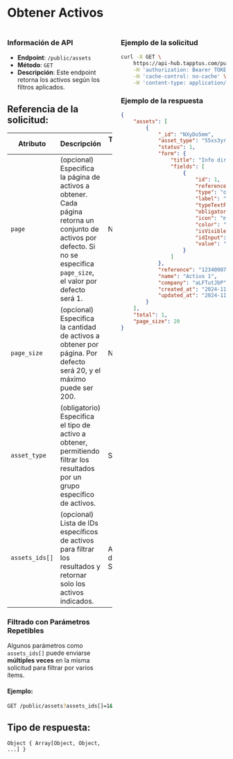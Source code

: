 # Obtener Activos

<div style="display: flex; justify-content: space-between;">

<div style="width: 48%;">

### Información de API

- **Endpoint**: `/public/assets`
- **Método**: `GET`
- **Descripción**: Este endpoint retorna los activos según los filtros aplicados.

## Referencia de la solicitud:

| Atributo                  | Descripción                                                                                      | Tipo de dato         |
|---------------------------|--------------------------------------------------------------------------------------------------|-----------------------|
| `page`                    | (opcional) Especifica la página de activos a obtener. Cada página retorna un conjunto de activos por defecto. Si no se especifica `page_size`, el valor por defecto será 1. | Number                |
| `page_size`               | (opcional) Especifica la cantidad de activos a obtener por página. Por defecto será 20, y el máximo puede ser 200. | Number                |
| `asset_type`              | (obligatorio) Especifica el tipo de activo a obtener, permitiendo filtrar los resultados por un grupo específico de activos. | String                |
| `assets_ids[]`            | (opcional) Lista de IDs específicos de activos para filtrar los resultados y retornar solo los activos indicados. | Array de Strings      |


### Filtrado con Parámetros Repetibles

Algunos parámetros como `assets_ids[]` puede enviarse **múltiples veces** en la misma solicitud para filtrar por varios ítems.

#### Ejemplo:
```bash
GET /public/assets?assets_ids[]=1&assets_ids[]=2
```

## Tipo de respuesta: 
```Object { Array[Object, Object, ...] }```

</div>

<div style="width: 48%;">

### Ejemplo de la solicitud

```bash
curl -X GET \
	https://api-hub.tapptus.com/public/assets?asset_type=55xs3yroBgTyfqFAN  \
	-H 'authorization: Bearer TOKEN' \
	-H 'cache-control: no-cache' \
	-H 'content-type: application/json' \
```

### Ejemplo de la respuesta

```json
{
    "assets": [
        {
            "_id": "NXyDo5mm",
            "asset_type": "55xs3yroBgTyfqFAN",
            "status": 1,
            "form": {
                "title": "Info dirección",
                "fields": [
                    {
                        "id": 1,
                        "reference": "",
                        "type": "object",
                        "label": "Serial",
                        "typeTextField": 1,
                        "obligatory": false,
                        "icon": "mdi mdi-format-text",
                        "color": "#4CAF50",
                        "isVisibleMobile": true,
                        "idInput": "06298559",
                        "value": "HJOP64KL"
                    }
                ]
            },
            "reference": "12340987",
            "name": "Activo 1",
            "company": "aLFTutJbP",
            "created_at": "2024-11-14T20:52:07.072Z",
            "updated_at": "2024-11-14T20:53:11.538Z"
        }
    ],
    "total": 1,
    "page_size": 20
}
```
</div>
</div>